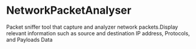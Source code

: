 # NetworkPacketAnalyser
Packet sniffer tool that capture and analyzer network packets.Display relevant information such as source and destination IP address, Protocols, and Payloads Data 
